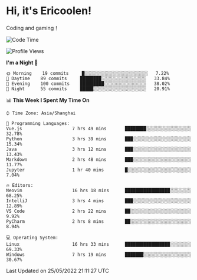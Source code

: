 # Hi, it's Ericoolen!
Coding and gaming！

<!--START_SECTION:waka-->
![Code Time](http://img.shields.io/badge/Code%20Time-281%20hrs%2054%20mins-blue)

![Profile Views](http://img.shields.io/badge/Profile%20Views-7-blue)

**I'm a Night 🦉** 

```text
🌞 Morning    19 commits     █░░░░░░░░░░░░░░░░░░░░░░░░   7.22% 
🌆 Daytime    89 commits     ████████░░░░░░░░░░░░░░░░░   33.84% 
🌃 Evening    100 commits    █████████░░░░░░░░░░░░░░░░   38.02% 
🌙 Night      55 commits     █████░░░░░░░░░░░░░░░░░░░░   20.91%

```


📊 **This Week I Spent My Time On** 

```text
⌚︎ Time Zone: Asia/Shanghai

💬 Programming Languages: 
Vue.js                   7 hrs 49 mins       ████████░░░░░░░░░░░░░░░░░   32.78% 
Python                   3 hrs 39 mins       ███░░░░░░░░░░░░░░░░░░░░░░   15.34% 
Java                     3 hrs 12 mins       ███░░░░░░░░░░░░░░░░░░░░░░   13.43% 
Markdown                 2 hrs 48 mins       ███░░░░░░░░░░░░░░░░░░░░░░   11.77% 
Jupyter                  1 hr 40 mins        █░░░░░░░░░░░░░░░░░░░░░░░░   7.04%

🔥 Editors: 
Neovim                   16 hrs 18 mins      █████████████████░░░░░░░░   68.25% 
IntelliJ                 3 hrs 4 mins        ███░░░░░░░░░░░░░░░░░░░░░░   12.89% 
VS Code                  2 hrs 22 mins       ██░░░░░░░░░░░░░░░░░░░░░░░   9.92% 
PyCharm                  2 hrs 8 mins        ██░░░░░░░░░░░░░░░░░░░░░░░   8.94%

💻 Operating System: 
Linux                    16 hrs 33 mins      █████████████████░░░░░░░░   69.33% 
Windows                  7 hrs 19 mins       ███████░░░░░░░░░░░░░░░░░░   30.67%

```


 Last Updated on 25/05/2022 21:11:27 UTC
<!--END_SECTION:waka-->

